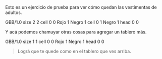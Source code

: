 <gs-attire attire-url="https://raw.githubusercontent.com/MumukiProject/mumuki-guia-gobstones-representacion-de-la-informacion-kids/master/assets/attires/config_1580486972724.json"></gs-attire>

Esto es un ejercicio de prueba para ver cómo quedan las vestimentas de adultos.

<gs-board>
  GBB/1.0
    size 2 2
    cell 0 0 Rojo 1 Negro 1
    cell 0 1 Negro 1
    head 0 0
</gs-board>

Y acá podemos chamuyar otras cosas para agregar un tablero más.

<gs-board>
  GBB/1.0
    size 1 1
    cell 0 0 Rojo 1 Negro 1
    head 0 0
</gs-board>

> Lográ que te quede como en el tablero que ves arriba.